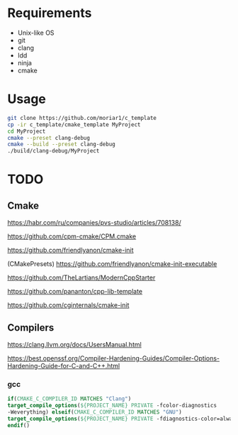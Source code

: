 # Requirements

- Unix-like OS
- git
- clang
- ldd
- ninja
- cmake

# Usage

```sh
git clone https://github.com/moriar1/c_template
cp -ir c_template/cmake_template MyProject
cd MyProject
cmake --preset clang-debug
cmake --build --preset clang-debug
./build/clang-debug/MyProject
```

# TODO

## Cmake

https://habr.com/ru/companies/pvs-studio/articles/708138/

https://github.com/cpm-cmake/CPM.cmake

https://github.com/friendlyanon/cmake-init

(CMakePresets) https://github.com/friendlyanon/cmake-init-executable

https://github.com/TheLartians/ModernCppStarter

https://github.com/pananton/cpp-lib-template

https://github.com/cginternals/cmake-init

## Compilers

https://clang.llvm.org/docs/UsersManual.html

https://best.openssf.org/Compiler-Hardening-Guides/Compiler-Options-Hardening-Guide-for-C-and-C++.html

### gcc
```cmake
if(CMAKE_C_COMPILER_ID MATCHES "Clang")
target_compile_options(${PROJECT_NAME} PRIVATE -fcolor-diagnostics
-Weverything) elseif(CMAKE_C_COMPILER_ID MATCHES "GNU")
target_compile_options(${PROJECT_NAME} PRIVATE -fdiagnostics-color=always)
endif()
```
